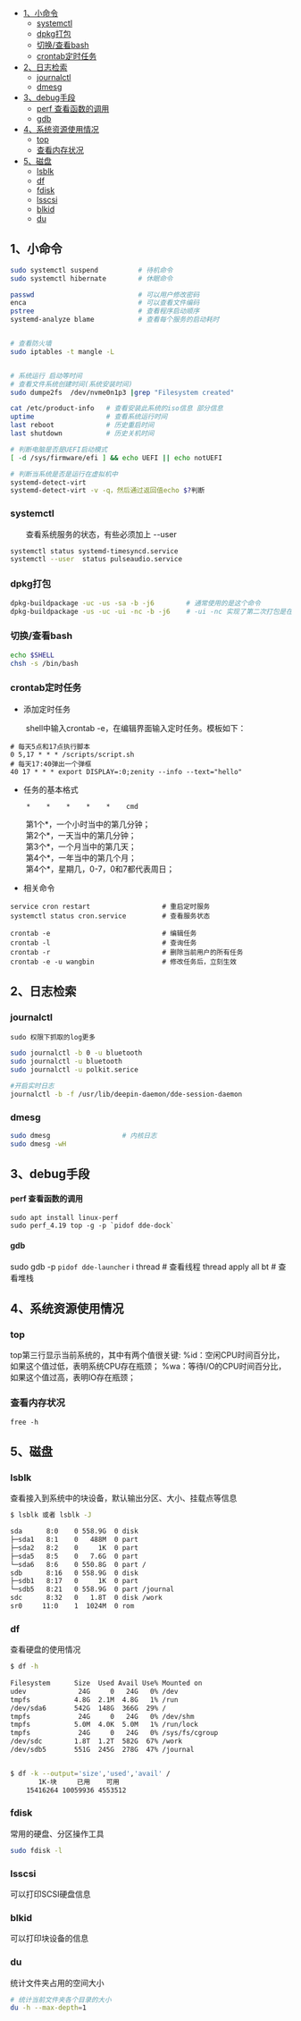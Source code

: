 - [1、小命令](#1小命令)
  - [systemctl](#systemctl)
  - [dpkg打包](#dpkg打包)
  - [切换/查看bash](#切换查看bash)
  - [crontab定时任务](#crontab定时任务)
- [2、日志检索](#2日志检索)
  - [journalctl](#journalctl)
  - [dmesg](#dmesg)
- [3、debug手段](#3debug手段)
    - [perf 查看函数的调用](#perf-查看函数的调用)
    - [gdb](#gdb)
- [4、系统资源使用情况](#4系统资源使用情况)
  - [top](#top)
  - [查看内存状况](#查看内存状况)
- [5、磁盘](#5磁盘)
  - [lsblk](#lsblk)
  - [df](#df)
  - [fdisk](#fdisk)
  - [lsscsi](#lsscsi)
  - [blkid](#blkid)
  - [du](#du)

## 1、小命令

```bash
sudo systemctl suspend          # 待机命令
sudo systemctl hibernate        # 休眠命令

passwd                          # 可以用户修改密码
enca                            # 可以查看文件编码
pstree                          # 查看程序启动顺序
systemd-analyze blame           # 查看每个服务的启动耗时


# 查看防火墙
sudo iptables -t mangle -L


# 系统运行 启动等时间
# 查看文件系统创建时间(系统安装时间)
sudo dumpe2fs  /dev/nvme0n1p3 |grep "Filesystem created"

cat /etc/product-info   # 查看安装此系统的iso信息 部分信息
uptime                  # 查看系统运行时间
last reboot             # 历史重启时间
last shutdown           # 历史关机时间

# 判断电脑是否是UEFI启动模式
[ -d /sys/firmware/efi ] && echo UEFI || echo notUEFI

# 判断当系统是否是运行在虚拟机中
systemd-detect-virt
systemd-detect-virt -v -q，然后通过返回值echo $?判断
```

### systemctl

&emsp;&emsp;查看系统服务的状态，有些必须加上 --user 

```bash
systemctl status systemd-timesyncd.service
systemctl --user  status pulseaudio.service
```

### dpkg打包

```bash
dpkg-buildpackage -uc -us -sa -b -j6        # 通常使用的是这个命令
dpkg-buildpackage -us -uc -ui -nc -b -j6    # -ui -nc 实现了第二次打包是在第一次的基础上? 和make有点像
```


### 切换/查看bash

```bash
echo $SHELL
chsh -s /bin/bash
```

### crontab定时任务

+ 添加定时任务

&emsp;&emsp;shell中输入crontab -e，在编辑界面输入定时任务。模板如下：

```shell
# 每天5点和17点执行脚本
0 5,17 * * * /scripts/script.sh
# 每天17:40弹出一个弹框
40 17 * * * export DISPLAY=:0;zenity --info --text="hello"
```

+ 任务的基本格式

```shell
    *    *    *    *    *    cmd
```

&emsp;&emsp;第1个*，一个小时当中的第几分钟；  
&emsp;&emsp;第2个*，一天当中的第几分钟；  
&emsp;&emsp;第3个*，一个月当中的第几天；  
&emsp;&emsp;第4个*，一年当中的第几个月；  
&emsp;&emsp;第4个*，星期几，0-7，0和7都代表周日；

+ 相关命令

```shell
service cron restart                  # 重启定时服务
systemctl status cron.service         # 查看服务状态

crontab -e                            # 编辑任务        
crontab -l                            # 查询任务
crontab -r                            # 删除当前用户的所有任务
crontab -e -u wangbin                 # 修改任务后，立刻生效
```

## 2、日志检索 
 
### journalctl
  
    sudo 权限下抓取的log更多

```bash
sudo journalctl -b 0 -u bluetooth
sudo journalctl -u bluetooth
sudo journalctl -u polkit.serice

#开启实时日志
journalctl -b -f /usr/lib/deepin-daemon/dde-session-daemon  
```

### dmesg

```bash
sudo dmesg                  # 内核日志
sudo dmesg -wH
```

## 3、debug手段

#### perf 查看函数的调用
    sudo apt install linux-perf
    sudo perf_4.19 top -g -p `pidof dde-dock`

#### gdb
sudo gdb -p `pidof dde-launcher`
    i thread                       # 查看线程
    thread apply all bt            # 查看堆栈

## 4、系统资源使用情况

### top

top第三行显示当前系统的，其中有两个值很关键:
    %id：空闲CPU时间百分比，如果这个值过低，表明系统CPU存在瓶颈；
    %wa：等待I/O的CPU时间百分比，如果这个值过高，表明IO存在瓶颈；

### 查看内存状况

    free -h


## 5、磁盘

### lsblk
  
  查看接入到系统中的块设备，默认输出分区、大小、挂载点等信息

```bash
$ lsblk 或者 lsblk -J

sda      8:0    0 558.9G  0 disk
├─sda1   8:1    0   488M  0 part
├─sda2   8:2    0     1K  0 part
├─sda5   8:5    0   7.6G  0 part
└─sda6   8:6    0 550.8G  0 part /
sdb      8:16   0 558.9G  0 disk
├─sdb1   8:17   0     1K  0 part
└─sdb5   8:21   0 558.9G  0 part /journal
sdc      8:32   0   1.8T  0 disk /work
sr0     11:0    1  1024M  0 rom
```

### df

  查看硬盘的使用情况

```bash
$ df -h
    
Filesystem      Size  Used Avail Use% Mounted on
udev             24G     0   24G   0% /dev
tmpfs           4.8G  2.1M  4.8G   1% /run
/dev/sda6       542G  148G  366G  29% /
tmpfs            24G     0   24G   0% /dev/shm
tmpfs           5.0M  4.0K  5.0M   1% /run/lock
tmpfs            24G     0   24G   0% /sys/fs/cgroup
/dev/sdc        1.8T  1.2T  582G  67% /work
/dev/sdb5       551G  245G  278G  47% /journal


$ df -k --output='size','used','avail' /
       1K-块     已用    可用
    15416264 10059936 4553512
```

### fdisk

  常用的硬盘、分区操作工具

```bash
sudo fdisk -l
```

### lsscsi

  可以打印SCSI硬盘信息

### blkid

  可以打印块设备的信息

### du

  统计文件夹占用的空间大小

```bash
# 统计当前文件夹各个目录的大小
du -h --max-depth=1   
```






